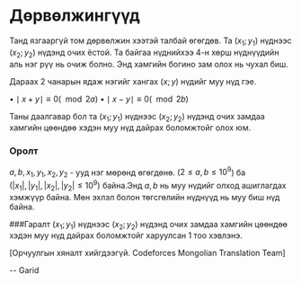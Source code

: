 Дөрвөлжингүүд
=============

Танд язгааргүй том дөрвөлжин хээтэй талбай өгөгдөв. Та ($x_1 ; y_1$) нүднээс ($x_2 ; y_2$) нүдэнд очих ёстой. Та байгаа нүднийхээ 4-н хөрш нүднүүдийн аль нэг рүү нь очиж болно. Энд хамгийн богино зам олох нь чухал биш.

Дараах 2 чанарын ядаж нэгийг хангах ($x;y$) нүдийг муу нүд гэе.

 $\bullet \mid x + y\mid \equiv 0(\mod 2a)$
 $\bullet \mid x - y\mid \equiv 0(\mod 2b)$
 
 Таны даалгавар бол та ($x_1 ; y_1$) нүднээс ($x_2 ; y_2$) нүдэнд очих замдаа хамгийн цөөндөө хэдэн муу нүд дайрах боломжтойг олох юм.


### Оролт
$a,b,x_1,y_1,x_2,y_2$ - ууд нэг мөрөнд өгөгдөнө. ($2\le a,b\le 10^9$)
ба ($|x_1| , |y_1| , |x_2| , |y_2|\le 10^9$) байна.Энд $a,b$ нь муу нүдийг олход ашиглагдах хэмжүүр байна. Мөн эхлэл болон төгсгөлийн нүднүүд нь муу биш нүд байна.


###Гаралт
($x_1 ; y_1$) нүднээс ($x_2 ; y_2$) нүдэнд очих замдаа хамгийн цөөндөө хэдэн муу нүд дайрах боломжтойг харуулсан 1 тоо хэвлэнэ.

[Орчуулгын хяналт хийгдээгүй. Codeforces Mongolian Translation Team]

-- Garid
